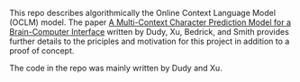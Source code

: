This repo describes algorithmically the Online Context Language Model (OCLM) model. The paper [A Multi-Context Character Prediction Model for a Brain-Computer Interface](http://aclweb.org/anthology/W18-1210) written by Dudy, Xu, Bedrick, and Smith provides further details to the priciples and motivation for this project in addition to a proof of concept.

The code in the repo was mainly written by Dudy and Xu.

